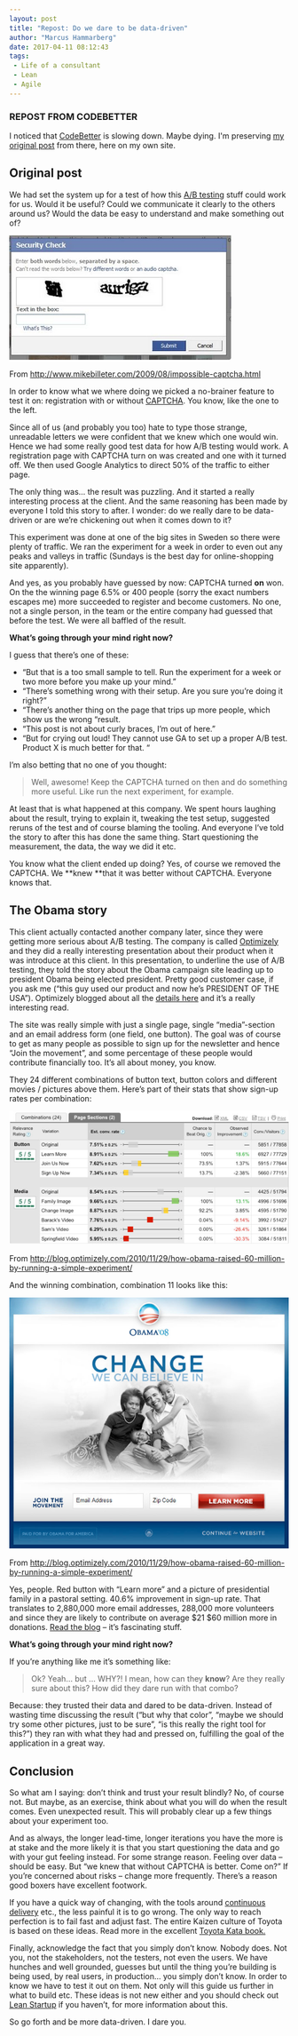 ```yaml
---
layout: post
title: "Repost: Do we dare to be data-driven"
author: "Marcus Hammarberg"
date: 2017-04-11 08:12:43
tags:
 - Life of a consultant
 - Lean
 - Agile
---
```


### REPOST FROM CODEBETTER

I noticed that [CodeBetter](http://codebetter.com/marcushammarberg/) is slowing down. Maybe dying. I'm preserving [my original post](http://codebetter.com/marcushammarberg/2014/01/27/do-we-dare-to-be-data-driven/) from there, here on my own site.

## Original post

We had set the system up for a test of how this [A/B testing](http://en.wikipedia.org/wiki/A/B_testing) stuff could work for us. Would it be useful? Could we communicate it clearly to the others around us? Would the data be easy to understand and make something out of?

![Impossible CAPTCHA)](/img/Impossible-Captcha.jpg)

From http://www.mikebilleter.com/2009/08/impossible-captcha.html

In order to know what we where doing we picked a no-brainer feature to test it on: registration with or without [CAPTCHA](http://en.wikipedia.org/wiki/CAPTCHA). You know, like the one to the left.

Since all of  us (and probably you too) hate to type those strange, unreadable letters we were confident that we knew which one would win. Hence we had some really good test data for how A/B testing would work. A registration page with CAPTCHA turn on was created and one with it turned off. We then used Google Analytics to direct 50% of the traffic to either page.

The only thing was… the result was puzzling. And it started a really interesting process at the client. And the same reasoning has been made by everyone I told this story to after. I wonder: do we really dare to be data-driven or are we’re chickening out when it comes down to it?

<a name='more'></a>

This experiment was done at one of the big sites in Sweden so there were plenty of traffic. We ran the experiment for a week in order to even out any peaks and valleys in traffic (Sundays is the best day for online-shopping site apparently).

And yes, as you probably have guessed by now: CAPTCHA turned **on** won. On the the winning page 6.5% or 400 people (sorry the exact numbers escapes me) more succeeded to register and become customers. No one, not a single person, in the team or the entire company had guessed that before the test. We were all baffled of the result.

**What’s going through your mind right now?**

I guess that there’s one of these:

- “But that is a too small sample to tell. Run the experiment for a week or two more before you make up your mind.”
- “There’s something wrong with their setup. Are you sure you’re doing it right?”
- “There’s another thing on the page that trips up more people, which show us the wrong “result.
- “This post is not about curly braces, I’m out of here.”
- “But for crying out loud! They cannot use GA to set up a proper A/B test. Product X is much better for that. “

I’m also betting that no one of you thought:

> Well, awesome! Keep the CAPTCHA turned on then and do something more useful. Like run the next experiment, for example.

At least that is what happened at this company. We spent hours laughing about the result, trying to explain it, tweaking the test setup, suggested reruns of the test and of course blaming the tooling. And everyone I’ve told the story to after this has done the same thing. Start questioning the measurement, the data, the way we did it etc.

You know what the client ended up doing? Yes, of course we removed the CAPTCHA. We **knew **that it was better without CAPTCHA. Everyone knows that.

## The Obama story

This client actually contacted another company later, since they were getting more serious about A/B testing. The company is called [Optimizely](https://www.optimizely.com/) and they did a really interesting presentation about their product when it was introduce at this client. In this presentation, to underline the use of A/B testing, they told the story about the Obama campaign site leading up to president Obama being elected president. Pretty good customer case, if you ask me (“this guy used our product and now he’s PRESIDENT OF THE USA”). Optimizely blogged about all the [details here](http://blog.optimizely.com/2010/11/29/how-obama-raised-60-million-by-running-a-simple-experiment/) and it’s a really interesting read.

The site was really simple with just a single page, single “media”-section and an email address form (one field, one button). The goal was of course to get as many people as possible to sign up for the newsletter and hence “Join the movement”, and some percentage of these people would contribute financially too. It’s all about money, you know. 

They 24 different combinations of button text, button colors and different movies / pictures above them. Here’s part of their stats that show sign-up rates per combination:

![Obama test sections](/img/Obama_test_sections.jpeg)

From http://blog.optimizely.com/2010/11/29/how-obama-raised-60-million-by-running-a-simple-experiment/

And the winning combination, combination 11 looks like this:

![Obama winner](/img/Obama_winner.png)

From http://blog.optimizely.com/2010/11/29/how-obama-raised-60-million-by-running-a-simple-experiment/

Yes, people. Red button with “Learn more” and a picture of presidential family in a pastoral setting. 40.6% improvement in sign-up rate. That translates to 2,880,000 more email addresses, 288,000 more volunteers and since they are likely to contribute on average $21 $60 million more in donations. [Read the blog](http://blog.optimizely.com/2010/11/29/how-obama-raised-60-million-by-running-a-simple-experiment/) – it’s fascinating stuff.

**What’s going through your mind right now?**

If you’re anything like me it’s something like:

> Ok? Yeah… but … WHY?! I mean, how can they **know**? Are they really sure about this? How did they dare run with that combo?

Because: they trusted their data and dared to be data-driven. Instead of wasting time discussing the result (“but why that color”, “maybe we should try some other pictures, just to be sure”, “is this really the right tool for this?”) they ran with what they had and pressed on, fulfilling the goal of the application in a great way.

## Conclusion

So what am I saying: don’t think and trust your result blindly? No, of course not. But maybe, as an exercise, think about what you will do when the result comes. Even unexpected result. This will probably clear up a few things about your experiment too.

And as always, the longer lead-time, longer iterations you have the more is at stake and the more likely it is that you start questioning the data and go with your gut feeling instead. For some strange reason. Feeling over data – should be easy. But “we knew that without CAPTCHA is better. Come on?” If you’re concerned about risks – change more frequently. There’s a reason good boxers have excellent footwork.

If you have a quick way of changing, with the tools around [continuous delivery](http://continuousdelivery.com/) etc., the less painful it is to go wrong. The only way to reach perfection is to fail fast and adjust fast. The entire Kaizen culture of Toyota is based on these ideas. Read more in the excellent [Toyota Kata book.](http://www.amazon.com/Toyota-Kata-Managing-Improvement-Adaptiveness/dp/0071635238)

Finally, acknowledge the fact that you simply don’t know. Nobody does. Not you, not the stakeholders, not the testers, not even the users. We have hunches and well grounded, guesses but until the thing you’re building is being used, by real users, in production… you simply don’t know. In order to know we have to test it out on them. Not only will this guide us further in what to build etc. These ideas is not new either and you should check out [Lean Startup](http://theleanstartup.com/book) if you haven’t, for more information about this.

So go forth and be more data-driven. I dare you.
